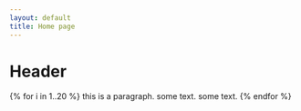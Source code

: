 ```yaml
---
layout: default
title: Home page
---
```

# Header
{% for i in 1..20 %}
this is a paragraph. some text. some text.
{% endfor %}